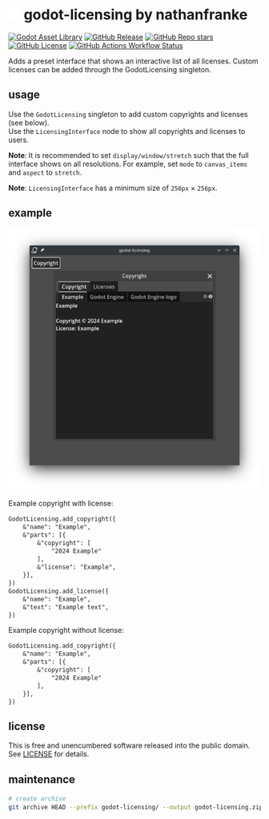 # <img src="static/godot-licensing.svg" width=24> godot-licensing by nathanfranke

[![Godot Asset Library](https://img.shields.io/badge/download-_?label=Godot%20Asset%20Library&color=blue)](https://godotengine.org/asset-library/asset/1079)
[![GitHub Release](https://img.shields.io/github/v/release/nathanfranke/godot-licensing)](https://github.com/nathanfranke/godot-licensing/releases/latest)
[![GitHub Repo stars](https://img.shields.io/github/stars/nathanfranke/godot-licensing?style=flat)](https://github.com/nathanfranke/godot-licensing)
[![GitHub License](https://img.shields.io/github/license/nathanfranke/godot-licensing?color=brightgreen)](https://github.com/nathanfranke/godot-licensing/blob/main/LICENSE)
[![GitHub Actions Workflow Status](https://img.shields.io/github/actions/workflow/status/nathanfranke/godot-licensing/builds.yml)](https://github.com/nathanfranke/godot-licensing/actions)

Adds a preset interface that shows an interactive list of all licenses. Custom licenses can be added through the GodotLicensing singleton.

## usage

Use the `GodotLicensing` singleton to add custom copyrights and licenses (see below). \
Use the `LicensingInterface` node to show all copyrights and licenses to users.

**Note**: It is recommended to set `display/window/stretch` such that the full interface shows on all resolutions. For example, set `mode` to `canvas_items` and `aspect` to `stretch`.

**Note**: `LicensingInterface` has a minimum size of `256px` × `256px`.

## example

![example screenshot](https://raw.githubusercontent.com/nathanfranke/godot-licensing/refs/heads/main/static/example.png)

Example copyright with license:

```gdscript
GodotLicensing.add_copyright({
	&"name": "Example",
	&"parts": [{
		&"copyright": [
			"2024 Example"
		],
		&"license": "Example",
	}],
})
GodotLicensing.add_license({
	&"name": "Example",
	&"text": "Example text",
})
```

Example copyright without license:

```gdscript
GodotLicensing.add_copyright({
	&"name": "Example",
	&"parts": [{
		&"copyright": [
			"2024 Example"
		],
	}],
})
```

## license

This is free and unencumbered software released into the public domain. See [LICENSE](https://github.com/nathanfranke/godot-licensing/blob/main/LICENSE) for details.

## maintenance

```sh
# create archive
git archive HEAD --prefix godot-licensing/ --output godot-licensing.zip
```
